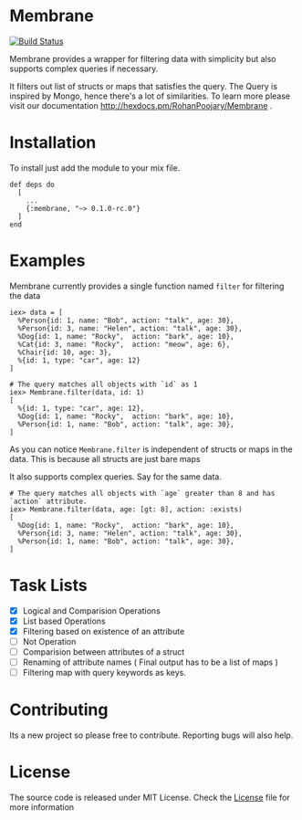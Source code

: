 # Membrane
[![Build Status](https://travis-ci.org/RohanPoojary/membrane.svg?branch=master)](https://travis-ci.org/RohanPoojary/membrane)

Membrane provides a wrapper for filtering data with simplicity but also supports
complex queries if necessary.

It filters out list of structs or maps that satisfies the query. The Query is inspired by
Mongo, hence there's a lot of similarities. To learn more please visit our documentation http://hexdocs.pm/RohanPoojary/Membrane .

# Installation
To install just add the module to your mix file.

    def deps do
      [
        ...
        {:membrane, "~> 0.1.0-rc.0"}
      ]
    end

# Examples
Membrane currently provides a single function named `filter` for filtering the data

    iex> data = [
      %Person{id: 1, name: "Bob", action: "talk", age: 30},
      %Person{id: 3, name: "Helen", action: "talk", age: 30},
      %Dog{id: 1, name: "Rocky",  action: "bark", age: 10},
      %Cat{id: 3, name: "Rocky",  action: "meow", age: 6},
      %Chair{id: 10, age: 3},
      %{id: 1, type: "car", age: 12}
    ]
    
    # The query matches all objects with `id` as 1
    iex> Membrane.filter(data, id: 1)
    [
      %{id: 1, type: "car", age: 12},
      %Dog{id: 1, name: "Rocky",  action: "bark", age: 10},
      %Person{id: 1, name: "Bob", action: "talk", age: 30},
    ]

As you can notice `Membrane.filter` is independent of structs or maps in the data. This is because all structs are just bare maps

It also supports complex queries. Say for the same data.

    # The query matches all objects with `age` greater than 8 and has `action` attribute.
    iex> Membrane.filter(data, age: [gt: 8], action: :exists)
    [
      %Dog{id: 1, name: "Rocky",  action: "bark", age: 10},
      %Person{id: 3, name: "Helen", action: "talk", age: 30},
      %Person{id: 1, name: "Bob", action: "talk", age: 30},
    ]


# Task Lists
  - [x] Logical and Comparision Operations
  - [x] List based Operations
  - [x] Filtering based on existence of an attribute
  - [ ] Not Operation
  - [ ] Comparision between attributes of a struct
  - [ ] Renaming of attribute names ( Final output has to be a list of maps )
  - [ ] Filtering map with query keywords as keys.

# Contributing
Its a new project so please free to contribute. Reporting bugs will also help.

# License
The source code is released under MIT License. Check the [License](https://github.com/RohanPoojary/membrane/blob/master/LICENSE) file for more information
